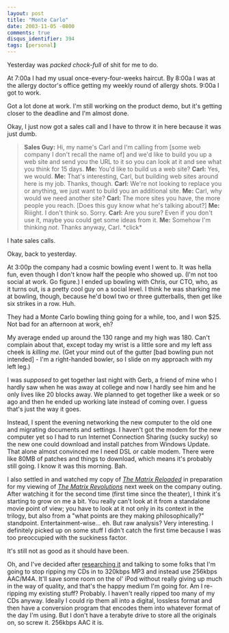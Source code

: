 ```yaml
---
layout: post
title: "Monte Carlo"
date: 2003-11-05 -0800
comments: true
disqus_identifier: 394
tags: [personal]
---
```

Yesterday was *packed chock-full* of shit for me to do.

 At 7:00a I had my usual once-every-four-weeks haircut. By 8:00a I was
at the allergy doctor's office getting my weekly round of allergy shots.
9:00a I got to work.

 Got a lot done at work. I'm still working on the product demo, but it's
getting closer to the deadline and I'm almost done.

 Okay, I just now got a sales call and I have to throw it in here
because it was just dumb.

> **Sales Guy:** Hi, my name's Carl and I'm calling from [some web
> company I don't recall the name of] and we'd like to build you up a
> web site and send you the URL to it so you can look at it and see what
> you think for 15 days.
>  **Me:** You'd like to build us a web site?
>  **Carl:** Yes, we would.
>  **Me:** That's interesting, Carl, but building web sites around here
> is my job. Thanks, though.
>  **Carl:** We're not looking to replace you or anything, we just want
> to build you an additional site.
>  **Me:** Carl, why would we need another site?
>  **Carl:** The more sites you have, the more people you reach. [Does
> this guy know what he's talking about?]
>  **Me:** Riiight. I don't think so. Sorry.
>  **Carl:** Are you sure? Even if you don't use it, maybe you could get
> some ideas from it.
>  **Me:** Somehow I'm thinking *not*. Thanks anyway, Carl. \*click\*



 I hate sales calls.

 Okay, back to yesterday.

 At 3:00p the company had a cosmic bowling event I went to. It was hella
fun, even though I don't know half the people who showed up. (I'm not
too social at work. Go figure.) I ended up bowling with Chris, our CTO,
who, as it turns out, is a pretty cool guy on a social level. I think he
was sharking me at bowling, though, because he'd bowl two or three
gutterballs, then get like six strikes in a row. Huh.

 They had a Monte Carlo bowling thing going for a while, too, and I won
\$25. Not bad for an afternoon at work, eh?

 My average ended up around the 130 range and my high was 180. Can't
complain about that, except today my wrist is a little sore and my left
ass cheek is *killing me*. (Get your mind out of the gutter [bad bowling
pun not intended] - I'm a right-handed bowler, so I slide on my approach
with my left leg.)

 I was *supposed* to get together last night with Gerb, a friend of mine
who I hardly saw when he was away at college and now I hardly see him
and he only lives like 20 blocks away. We planned to get together like a
week or so ago and then he ended up working late instead of coming over.
I guess that's just the way it goes.

 Instead, I spent the evening networking the new computer to the old one
and migrating documents and settings. I haven't got the modem for the
new computer yet so I had to run Internet Connection Sharing (sucky
sucky) so the new one could download and install patches from Windows
Update. That alone almost convinced me I need DSL or cable modem. There
were like 80MB of patches and things to download, which means it's
probably still going. I know it was this morning. Bah.

 I also settled in and watched my copy of [*The Matrix
Reloaded*](http://www.amazon.com/exec/obidos/ASIN/B0000AXE8I/mhsvortex)
in preparation for my viewing of [*The Matrix
Revolutions*](http://www.imdb.com/title/tt0242653/) next week on the
company outing. After watching it for the second time (first time since
the theater), I think it's starting to grow on me a bit. You really
can't look at it from a standalone movie point of view; you have to look
at it not only in its context in the trilogy, but also from a "what
points are they making philosophically?" standpoint.
Entertainment-wise... eh. But raw analysis? Very interesting. I
definitely picked up on some stuff I didn't catch the first time because
I was too preoccupied with the suckiness factor.

 It's still not as good as it should have been.

 Oh, and I've decided after [researching
it](http://members.brabant.chello.nl/%7em.heijligers/ipod/encodingobservations.html)
and talking to some folks that I'm going to stop ripping my CDs in to
320kbps MP3 and instead use 256kbps AAC/M4A. It'll save some room on the
ol' iPod without really giving up much in the way of quality, and that's
the happy medium I'm going for. Am I re-ripping my existing stuff?
Probably. I haven't really ripped too many of my CDs anyway. Ideally I
could rip them all into a digital, lossless format and then have a
conversion program that encodes them into whatever format of the day I'm
using. But I don't have a terabyte drive to store all the originals on,
so screw it. 256kbps AAC it is.
